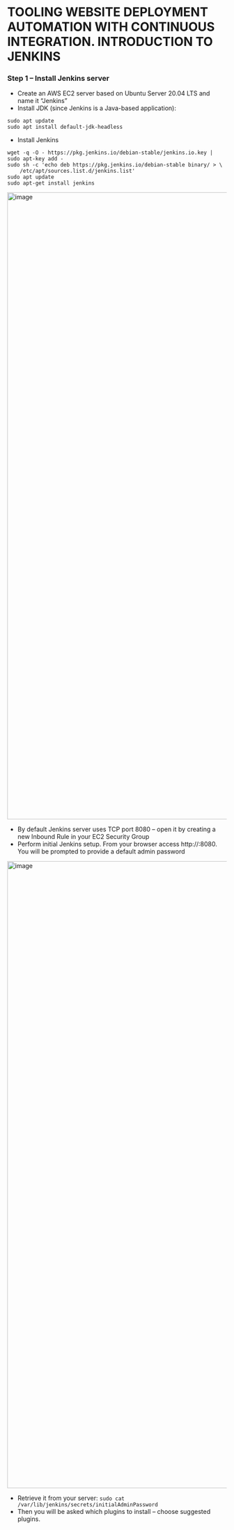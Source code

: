 # TOOLING WEBSITE DEPLOYMENT AUTOMATION WITH CONTINUOUS INTEGRATION. INTRODUCTION TO JENKINS

### Step 1 – Install Jenkins server
- Create an AWS EC2 server based on Ubuntu Server 20.04 LTS and name it “Jenkins”
- Install JDK (since Jenkins is a Java-based application):
```
sudo apt update
sudo apt install default-jdk-headless
```
- Install Jenkins
```
wget -q -O - https://pkg.jenkins.io/debian-stable/jenkins.io.key | sudo apt-key add -
sudo sh -c 'echo deb https://pkg.jenkins.io/debian-stable binary/ > \
    /etc/apt/sources.list.d/jenkins.list'
sudo apt update
sudo apt-get install jenkins
```

<img width="1440" alt="image" src="https://github.com/JendyJasper/Darey.io-Devops/assets/29708657/f4f0f39c-9310-4a26-96f1-8c3362f241fc">

- By default Jenkins server uses TCP port 8080 – open it by creating a new Inbound Rule in your EC2 Security Group
- Perform initial Jenkins setup. From your browser access http://<Jenkins-Server-Public-IP-Address-or-Public-DNS-Name>:8080. You will be prompted to provide a default admin password

<img width="1440" alt="image" src="https://github.com/JendyJasper/Darey.io-Devops/assets/29708657/99852fee-6314-4471-ae64-71e0517a0252">

- Retrieve it from your server: `sudo cat /var/lib/jenkins/secrets/initialAdminPassword`
- Then you will be asked which plugins to install – choose suggested plugins.

